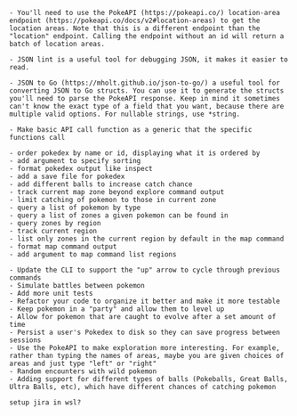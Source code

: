 
    - You'll need to use the PokeAPI (https://pokeapi.co/) location-area endpoint (https://pokeapi.co/docs/v2#location-areas) to get the location areas. Note that this is a different endpoint than the "location" endpoint. Calling the endpoint without an id will return a batch of location areas.

    - JSON lint is a useful tool for debugging JSON, it makes it easier to read.

    - JSON to Go (https://mholt.github.io/json-to-go/) a useful tool for converting JSON to Go structs. You can use it to generate the structs you'll need to parse the PokeAPI response. Keep in mind it sometimes can't know the exact type of a field that you want, because there are multiple valid options. For nullable strings, use *string.

    - Make basic API call function as a generic that the specific functions call

    - order pokedex by name or id, displaying what it is ordered by
    - add argument to specify sorting
    - format pokedex output like inspect
    - add a save file for pokedex
    - add different balls to increase catch chance
    - track current map zone beyond explore command output
    - limit catching of pokemon to those in current zone
    - query a list of pokemon by type
    - query a list of zones a given pokemon can be found in
    - query zones by region
    - track current region
    - list only zones in the current region by default in the map command
    - format map command output
    - add argument to map command list regions

    - Update the CLI to support the "up" arrow to cycle through previous commands
    - Simulate battles between pokemon
    - Add more unit tests
    - Refactor your code to organize it better and make it more testable
    - Keep pokemon in a "party" and allow them to level up
    - Allow for pokemon that are caught to evolve after a set amount of time
    - Persist a user's Pokedex to disk so they can save progress between sessions
    - Use the PokeAPI to make exploration more interesting. For example, rather than typing the names of areas, maybe you are given choices of areas and just type "left" or "right"
    - Random encounters with wild pokemon
    - Adding support for different types of balls (Pokeballs, Great Balls, Ultra Balls, etc), which have different chances of catching pokemon

    setup jira in wsl?